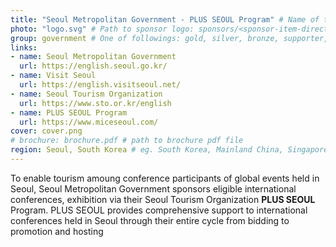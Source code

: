 ```yaml
---
title: "Seoul Metropolitan Government - PLUS SEOUL Program" # Name of the sponsor
photo: "logo.svg" # Path to sponsor logo: sponsors/<sponsor-item-directory>/logo.png
group: government # One of followings: gold, silver, bronze, supporter, infra, record, videoi18n, swag, partner
links:
- name: Seoul Metropolitan Government
  url: https://english.seoul.go.kr/
- name: Visit Seoul
  url: https://english.visitseoul.net/
- name: Seoul Tourism Organization
  url: https://www.sto.or.kr/english
- name: PLUS SEOUL Program
  url: https://www.miceseoul.com/
cover: cover.png
# brochure: brochure.pdf # path to brochure pdf file
region: Seoul, South Korea # eg. South Korea, Mainland China, Singapore, Hong Kong, Taiwan ...
---
```


To enable tourism amoung conference participants of global events held in Seoul, 
Seoul Metropolitan Government sponsors eligible international conferences, exhibition via their Seoul Tourism Organization **PLUS SEOUL** Program.
PLUS SEOUL provides comprehensive support to international conferences held in Seoul through their entire cycle from bidding to promotion and hosting